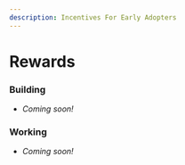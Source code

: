 ```yaml
---
description: Incentives For Early Adopters
---
```


# Rewards

### Building

* _Coming soon!_

### Working

* _Coming soon!_
